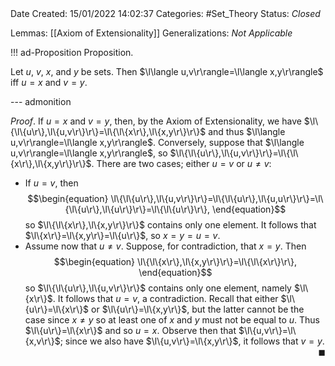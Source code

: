 <br />
<br />

Date Created: 15/01/2022 14:02:37
Categories: #Set_Theory
Status: _Closed_
 
Lemmas: [[Axiom of Extensionality]]
Generalizations: _Not Applicable_

!!! ad-Proposition Proposition.

Let $u$, $v$, $x$, and $y$ be sets. Then $\l\langle u,v\r\rangle=\l\langle x,y\r\rangle$ iff $u=x$ and $v=y$.

--- admonition

_Proof_. If $u=x$ and $v=y$, then, by the Axiom of Extensionality, we have $\l\{\l\{u\r\},\l\{u,v\r\}\r\}=\l\{\l\{x\r\},\l\{x,y\r\}\r\}$ and thus $\l\langle u,v\r\rangle=\l\langle x,y\r\rangle$. Conversely, suppose that $\l\langle u,v\r\rangle=\l\langle x,y\r\rangle$, so $\l\{\l\{u\r\},\l\{u,v\r\}\r\}=\l\{\l\{x\r\},\l\{x,y\r\}\r\}$. There are two cases; either $u=v$ or $u\neq v$:
* If $u=v$, then
$$\begin{equation}
    \l\{\l\{u\r\},\l\{u,v\r\}\r\}=\l\{\l\{u\r\},\l\{u,u\r\}\r\}=\l\{\l\{u\r\},\l\{u\r\}\r\}=\l\{\l\{u\r\}\r\},
\end{equation}$$
so $\l\{\l\{x\r\},\l\{x,y\r\}\r\}$ contains only one element. It follows that $\l\{x\r\}=\l\{x,y\r\}=\l\{u\r\}$, so $x=y=u=v$.
* Assume now that $u\neq v$. Suppose, for contradiction, that $x=y$. Then
$$\begin{equation}
    \l\{\l\{x\r\},\l\{x,y\r\}\r\}=\l\{\l\{x\r\}\r\},
\end{equation}$$
so $\l\{\l\{u\r\},\l\{u,v\r\}\r\}$ contains only one element, namely $\l\{x\r\}$. It follows that $u=v$, a contradiction. Recall that either $\l\{u\r\}=\l\{x\r\}$ or $\l\{u\r\}=\l\{x,y\r\}$, but the latter cannot be the case since $x\neq y$ so at least one of $x$ and $y$ must not be equal to $u$. Thus $\l\{u\r\}=\l\{x\r\}$ and so $u=x$. Observe then that $\l\{u,v\r\}=\l\{x,v\r\}$; since we also have $\l\{u,v\r\}=\l\{x,y\r\}$, it follows that $v=y$.<span style="float:right;">$\blacksquare$</span>
